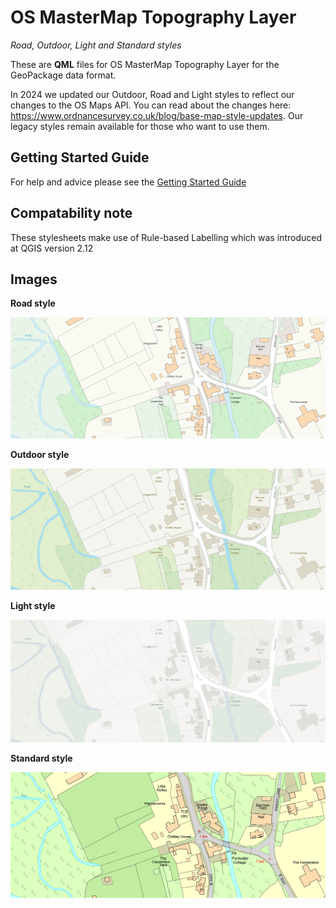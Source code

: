 # OS MasterMap Topography Layer
*Road, Outdoor, Light and Standard styles*

These are **QML** files for OS MasterMap Topography Layer for the GeoPackage data format.

In 2024 we updated our Outdoor, Road and Light styles to reflect our changes to the OS Maps API. You can read about the changes here: https://www.ordnancesurvey.co.uk/blog/base-map-style-updates. Our legacy styles remain available for those who want to use them.

## Getting Started Guide

For help and advice please see the [Getting Started Guide](https://github.com/OrdnanceSurvey/OSMM-Topography-Layer-stylesheets/blob/master/Getting%20Started%20Guide%20-%20Styling%20OSMM%20Topography%20Layer.pdf)

## Compatability note
These stylesheets make use of Rule-based Labelling which was introduced at QGIS version 2.12

## Images

**Road style**

![Road style](https://github.com/OrdnanceSurvey/OSMM-Topography-Layer-stylesheets/blob/a6b3bfd612258c7c8bf9ccd3727ec3f326d18ec0/Schema%20version%209/Stylesheets/Geopackage%20stylesheets/QGIS%20stylesheets%20(QML)/images/Road1.png)


**Outdoor style**

![Outdoor style](https://github.com/OrdnanceSurvey/OSMM-Topography-Layer-stylesheets/blob/a6b3bfd612258c7c8bf9ccd3727ec3f326d18ec0/Schema%20version%209/Stylesheets/Geopackage%20stylesheets/QGIS%20stylesheets%20(QML)/images/Outdoor1.png)


**Light style**

![Light style](https://github.com/OrdnanceSurvey/OSMM-Topography-Layer-stylesheets/blob/a6b3bfd612258c7c8bf9ccd3727ec3f326d18ec0/Schema%20version%209/Stylesheets/Geopackage%20stylesheets/QGIS%20stylesheets%20(QML)/images/Light1.png)


**Standard style**

![Standard style](https://github.com/OrdnanceSurvey/OSMM-Topography-Layer-stylesheets/blob/master/Schema%20version%209/Stylesheets/Geopackage%20stylesheets/QGIS%20stylesheets%20(QML)/images/Standard.png)
